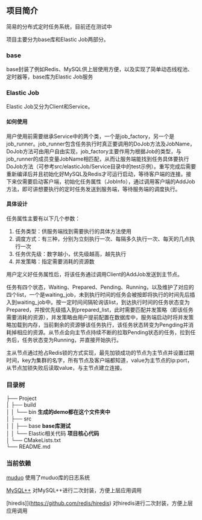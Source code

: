 ## 项目简介

简易的分布式定时任务系统，目前还在测试中



项目主要分为base库和Elastic Job两部分。



### base

base封装了例如Redis、MySQL供上层使用方便，以及实现了简单动态线程池、定时器等，base库为Elastic Job服务



### Elastic Job

Elastic Job又分为Client和Service。



#### 如何使用

用户使用前需要继承Service中的两个类，一个是job_factory，另一个是job_runner。job_runner包含任务执行时真正要调用的DoJob方法及JobName，DoJob方法可由用户自由实现，job_factory主要作用为根据Job的类型，与job_runner的成员变量JobName相匹配，从而让服务端能找到任务具体要执行DoJob方法（可参考src/elasticJob/Service目录中的test示例）。重写完成后需要重新编译后并且初始化好MySQL及Redis才可运行启动，等待客户端的连接。接下来仅需要启动客户端，初始化任务属性（JobInfo），通过调用客户端的AddJob方法，即可讲想要执行的定时任务发送到服务端，等待服务端的调度执行。



#### 具体设计

任务属性主要有以下几个参数：

1. 任务类型：供服务端找到需要执行的具体方法使用
2. 调度方式：有三种，分别为立刻执行一次、每隔多久执行一次、每天的几点执行一次
3. 任务优先级：数字越小，优先级越高，越先执行
4. 并发策略：指定需要消耗的资源数

用户定义好任务属性后，将该任务通过调用Client的AddJob发送到主节点。

任务有四个状态，Waiting、Prepared、Pending、Running，以及维护了对应的四个list，一个是waiting_job，未到执行时间的任务会被按即将执行的时间先后插入到waiting_job中。按一定时间间隔轮询该list，到达执行时间的任务状态变为Prepared，并按优先级插入到prepared_list，此时需要匹配并发策略（即该任务需要消耗的资源），并发策略由用户提前配置在数据库中，服务端启动时将并发策略加载到内存，当前剩余的资源够该任务执行，该任务状态转变为Pengding并消耗掉相应的资源。从节点会向主节点持续不断的拉取Pending状态的任务，拉到任务后，任务状态变为Running，并直接开始执行。

主从节点通过抢占Redis锁的方式实现，最先加锁成功的节点为主节点并设置过期时间，key为集群的名字，所有节点及客户端都知道，value为主节点的ip:port，从节点加锁失败后读取value，与主节点建立连接。


### 目录树

├── Project  
│  ├── build  
│  │  └── bin  **生成的demo都在这个文件夹中**  
│  ├── src  
│  │  ├── base  **base库测试**  
│  │  └── Elastic相关代码  **项目核心代码**  
│  └── CMakeLists.txt  
└── README.md  

### 当前依赖

[muduo](https://github.com/chenshuo/muduo)	使用了muduo库的日志系统

[MySQL++](https://tangentsoft.com/mysqlpp/home)	对MySQL++进行二次封装，方便上层应用调用

[hiredis]](https://github.com/redis/hiredis)   对hiredis进行二次封装，方便上层应用调用
